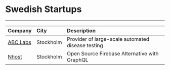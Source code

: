 # Swedish Startups

---

<!-- BEGIN STARTUP LIST -->

| Company                         | City      | Description                                       |
| :------------------------------ | :-------- | :------------------------------------------------ |
| [ABC Labs](https://abclabs.se/) | Stockholm | Provider of large-scale automated disease testing |
| [Nhost](https://nhost.io/)      | Stockholm | Open Source Firebase Alternative with GraphQL     |

<!-- END STARTUP LIST -->
